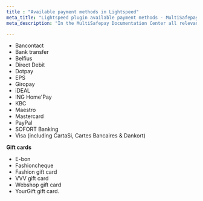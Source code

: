 ```yaml
---
title : "Available payment methods in Lightspeed"
meta_title: "Lightspeed plugin available payment methods - MultiSafepay Documentation Center"
meta_description: "In the MultiSafepay Documentation Center all relevant information regarding our Plugins and API. As well as Support pages for Payment Method, Tools and General Questions. You can also find the contact details of our Support Team and Integration Team."

---
```

+ Bancontact
+ Bank transfer
+ Belfius
+ Direct Debit
+ Dotpay
+ EPS
+ Giropay
+ iDEAL
+ ING Home'Pay
+ KBC
+ Maestro
+ Mastercard
+ PayPal
+ SOFORT Banking
+ Visa (including CartaSi, Cartes Bancaires & Dankort)

__Gift cards__

+ E-bon
+ Fashioncheque
+ Fashion gift card
+ VVV gift card
+ Webshop gift card
+ YourGift gift card.